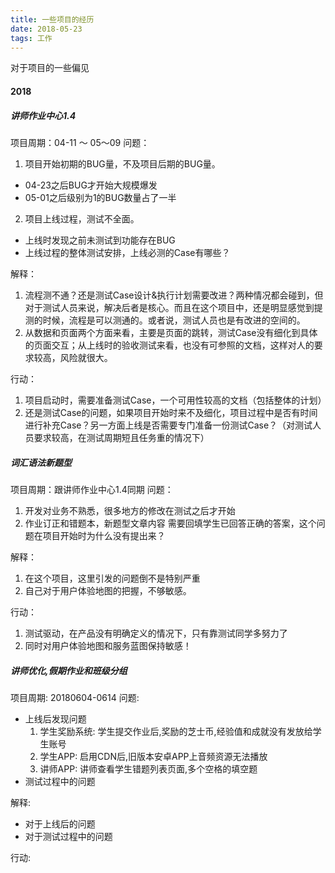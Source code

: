 ```yaml
---
title: 一些项目的经历
date: 2018-05-23
tags: 工作
---
```


对于项目的一些偏见
 <!-- more -->

#### 2018

##### 讲师作业中心1.4
 项目周期：04-11 ～ 05～09
 问题：
 1. 项目开始初期的BUG量，不及项目后期的BUG量。
   * 04-23之后BUG才开始大规模爆发
   * 05-01之后级别为1的BUG数量占了一半
 2. 项目上线过程，测试不全面。
   * 上线时发现之前未测试到功能存在BUG
   * 上线过程的整体测试安排，上线必测的Case有哪些？

 解释：
 1. 流程测不通？还是测试Case设计&执行计划需要改进？两种情况都会碰到，但对于测试人员来说，解决后者是核心。而且在这个项目中，还是明显感觉到提测的时候，流程是可以测通的。或者说，测试人员也是有改进的空间的。
 2. 从数据和页面两个方面来看，主要是页面的跳转，测试Case没有细化到具体的页面交互；从上线时的验收测试来看，也没有可参照的文档，这样对人的要求较高，风险就很大。

 行动：
 1. 项目启动时，需要准备测试Case，一个可用性较高的文档（包括整体的计划）
 2. 还是测试Case的问题，如果项目开始时来不及细化，项目过程中是否有时间进行补充Case？另一方面上线是否需要专门准备一份测试Case？（对测试人员要求较高，在测试周期短且任务重的情况下）

##### 词汇语法新题型
 项目周期：跟讲师作业中心1.4同期
 问题：
 1. 开发对业务不熟悉，很多地方的修改在测试之后才开始
 2. 作业订正和错题本，新题型文章内容 需要回填学生已回答正确的答案，这个问题在项目开始时为什么没有提出来？

 解释：
 1. 在这个项目，这里引发的问题倒不是特别严重
 2. 自己对于用户体验地图的把握，不够敏感。

 行动：
 1. 测试驱动，在产品没有明确定义的情况下，只有靠测试同学多努力了
 2. 同时对用户体验地图和服务蓝图保持敏感！

##### 讲师优化,假期作业和班级分组
项目周期: 20180604-0614
问题:
* 上线后发现问题
  1. 学生奖励系统: 学生提交作业后,奖励的芝士币,经验值和成就没有发放给学生账号
  2. 学生APP: 启用CDN后,旧版本安卓APP上音频资源无法播放
  3. 讲师APP: 讲师查看学生错题列表页面,多个空格的填空题
* 测试过程中的问题

解释:
* 对于上线后的问题
* 对于测试过程中的问题

行动:
